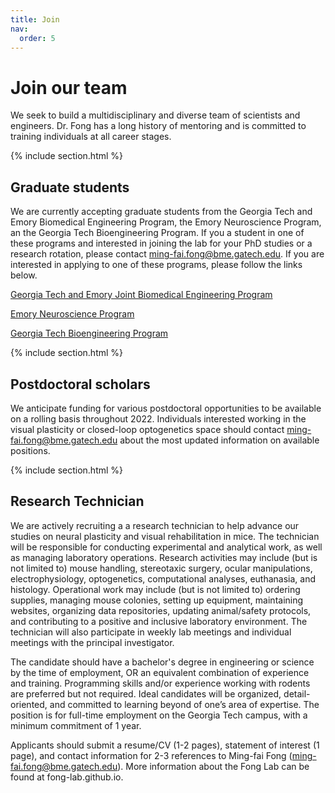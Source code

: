 ```yaml
---
title: Join
nav:
  order: 5
---
```


# <i class="fas fa-hands-helping"></i>Join our team

We seek to build a multidisciplinary and diverse team of scientists and engineers.  Dr. Fong has a long history of mentoring and is committed to training individuals at all career stages.

{% include section.html %}

## Graduate students
We are currently accepting graduate students from the Georgia Tech and Emory Biomedical Engineering Program, the Emory Neuroscience Program, an the Georgia Tech Bioengineering Program.  If you a student in one of these programs and interested in joining the lab for your PhD studies or a research rotation, please contact [ming-fai.fong@bme.gatech.edu](mailto:ming-fai.fong@bme.gatech.edu).  If you are interested in applying to one of these programs, please follow the links below.

[Georgia Tech and Emory Joint Biomedical Engineering Program](https://bme.gatech.edu/bme/georgia-tech-emory-bme-phd-program)

[Emory Neuroscience Program](https://biomed.emory.edu/PROGRAM_SITES/NS/)

[Georgia Tech Bioengineering Program](https://bioengineering.gatech.edu/)

{% include section.html %}

## Postdoctoral scholars
We anticipate funding for various postdoctoral opportunities to be available on a rolling basis throughout 2022.  Individuals interested working in the visual plasticity or closed-loop optogenetics space should contact [ming-fai.fong@bme.gatech.edu](mailto:ming-fai.fong@bme.gatech.edu) about the most updated information on available positions.

{% include section.html %}

## Research Technician
We are actively recruiting a a research technician to help advance our studies on neural plasticity and visual rehabilitation in mice.  The technician will be responsible for conducting experimental and analytical work, as well as managing laboratory operations.  Research activities may include (but is not limited to) mouse handling, stereotaxic surgery, ocular manipulations, electrophysiology, optogenetics, computational analyses, euthanasia, and histology.  Operational work may include (but is not limited to) ordering supplies, managing mouse colonies, setting up equipment, maintaining websites, organizing data repositories, updating animal/safety protocols, and contributing to a positive and inclusive laboratory environment.  The technician will also participate in weekly lab meetings and individual meetings with the principal investigator.

The candidate should have a bachelor's degree in engineering or science by the time of employment, OR an equivalent combination of experience and training.  Programming skills and/or experience working with rodents are preferred but not required.  Ideal candidates will be organized, detail-oriented, and committed to learning beyond of one’s area of expertise.  The position is for full-time employment on the Georgia Tech campus, with a minimum commitment of 1 year.

Applicants should submit a resume/CV (1-2 pages), statement of interest (1 page), and contact information for 2-3 references to Ming-fai Fong (ming-fai.fong@bme.gatech.edu).  More information about the Fong Lab can be found at fong-lab.github.io.


